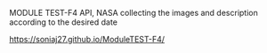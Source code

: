   MODULE TEST-F4
API, NASA collecting the images and description according to the desired date


https://soniaj27.github.io/ModuleTEST-F4/
